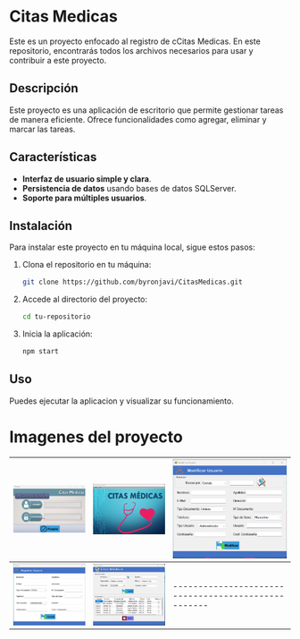 # Citas Medicas

Este es un proyecto enfocado al registro de cCitas Medicas. En este repositorio, encontrarás todos los archivos necesarios para usar y contribuir a este proyecto.

## Descripción

Este proyecto es una aplicación de escritorio que permite gestionar tareas de manera eficiente. Ofrece funcionalidades como agregar, eliminar y marcar las tareas.

## Características

- **Interfaz de usuario simple y clara**.
- **Persistencia de datos** usando bases de datos SQLServer.
- **Soporte para múltiples usuarios**.

## Instalación

Para instalar este proyecto en tu máquina local, sigue estos pasos:

1. Clona el repositorio en tu máquina:

    ```bash
    git clone https://github.com/byronjavi/CitasMedicas.git
    ```

2. Accede al directorio del proyecto:

    ```bash
    cd tu-repositorio
    ```

3. Inicia la aplicación:

    ```bash
    npm start
    ```

## Uso

Puedes ejecutar la aplicacion y visualizar su funcionamiento.

##

# Imagenes del proyecto


| <img src="CitasMedicas/imagenes/login.png" width="300"/> | <img src="CitasMedicas/imagenes/principal.png" width="300"/> | <img src="CitasMedicas/imagenes/modificar_user.png" width="300"/> |
| -------------------------------------------------------- | ------------------------------------------------------------ | ----------------------------------------------------------------- |
| <img src="CitasMedicas/imagenes/guardar_usuario.png" width="300"/> | <img src="CitasMedicas/imagenes/citas_medicas.png" width="300"/> | --------------------------------------------------- |
